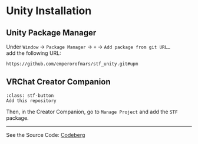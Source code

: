 # Unity Installation

## Unity Package Manager
Under `Window` → `Package Manager` → `+` → `Add package from git URL…​`\
add the following URL:
```
https://github.com/emperorofmars/stf_unity.git#upm
```

## VRChat Creator Companion

```{button-link} https://squirrelbite.github.io/vpm/
:class: stf-button
Add this repository
```
Then, in the Creator Companion, go to `Manage Project` and add the `STF` package.

---

See the Source Code: [Codeberg](https://codeberg.org/emperorofmars/stf_unity)
